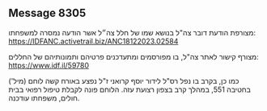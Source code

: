 ## Message 8305

מצורפת הודעת דובר צה"ל בנושא שמו של חלל צה״ל אשר הודעה נמסרה למשפחתו: https://IDFANC.activetrail.biz/ANC18122023.02584

מצורף קישור לאתר צה"ל, בו מפורסמים ומתעדכנים פרטיהם ותמונותיהם של החללים:
https://www.idf.il/59780

כמו כן, בקרב בו נפל רס"ל לידור יוסף קרואני ז"ל נפצע באורח קשה לוחם (מיל') בחטיבה 551, במהלך קרב בצפון רצועת עזה.
הלוחם פונה לקבלת טיפול רפואי בבית חולים, משפחתו עודכנה.

